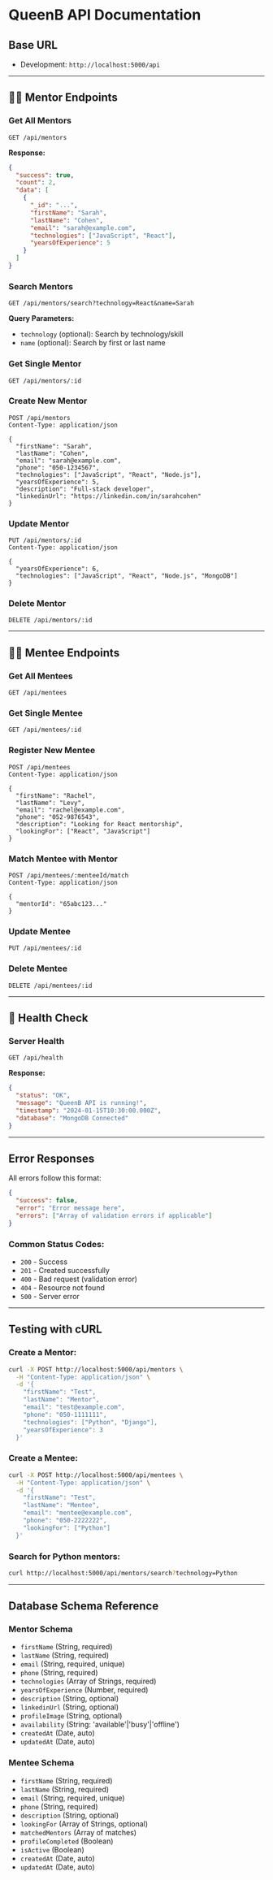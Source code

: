 # QueenB API Documentation

## Base URL
- Development: `http://localhost:5000/api`

---

## 🧑‍🏫 Mentor Endpoints

### Get All Mentors
```
GET /api/mentors
```
**Response:**
```json
{
  "success": true,
  "count": 2,
  "data": [
    {
      "_id": "...",
      "firstName": "Sarah",
      "lastName": "Cohen",
      "email": "sarah@example.com",
      "technologies": ["JavaScript", "React"],
      "yearsOfExperience": 5
    }
  ]
}
```

### Search Mentors
```
GET /api/mentors/search?technology=React&name=Sarah
```
**Query Parameters:**
- `technology` (optional): Search by technology/skill
- `name` (optional): Search by first or last name

### Get Single Mentor
```
GET /api/mentors/:id
```

### Create New Mentor
```
POST /api/mentors
Content-Type: application/json

{
  "firstName": "Sarah",
  "lastName": "Cohen",
  "email": "sarah@example.com",
  "phone": "050-1234567",
  "technologies": ["JavaScript", "React", "Node.js"],
  "yearsOfExperience": 5,
  "description": "Full-stack developer",
  "linkedinUrl": "https://linkedin.com/in/sarahcohen"
}
```

### Update Mentor
```
PUT /api/mentors/:id
Content-Type: application/json

{
  "yearsOfExperience": 6,
  "technologies": ["JavaScript", "React", "Node.js", "MongoDB"]
}
```

### Delete Mentor
```
DELETE /api/mentors/:id
```

---

## 👩‍🎓 Mentee Endpoints

### Get All Mentees
```
GET /api/mentees
```

### Get Single Mentee
```
GET /api/mentees/:id
```

### Register New Mentee
```
POST /api/mentees
Content-Type: application/json

{
  "firstName": "Rachel",
  "lastName": "Levy",
  "email": "rachel@example.com",
  "phone": "052-9876543",
  "description": "Looking for React mentorship",
  "lookingFor": ["React", "JavaScript"]
}
```

### Match Mentee with Mentor
```
POST /api/mentees/:menteeId/match
Content-Type: application/json

{
  "mentorId": "65abc123..."
}
```

### Update Mentee
```
PUT /api/mentees/:id
```

### Delete Mentee
```
DELETE /api/mentees/:id
```

---

## 🏥 Health Check

### Server Health
```
GET /api/health
```
**Response:**
```json
{
  "status": "OK",
  "message": "QueenB API is running!",
  "timestamp": "2024-01-15T10:30:00.000Z",
  "database": "MongoDB Connected"
}
```

---

## Error Responses

All errors follow this format:
```json
{
  "success": false,
  "error": "Error message here",
  "errors": ["Array of validation errors if applicable"]
}
```

### Common Status Codes:
- `200` - Success
- `201` - Created successfully
- `400` - Bad request (validation error)
- `404` - Resource not found
- `500` - Server error

---

## Testing with cURL

### Create a Mentor:
```bash
curl -X POST http://localhost:5000/api/mentors \
  -H "Content-Type: application/json" \
  -d '{
    "firstName": "Test",
    "lastName": "Mentor",
    "email": "test@example.com",
    "phone": "050-1111111",
    "technologies": ["Python", "Django"],
    "yearsOfExperience": 3
  }'
```

### Create a Mentee:
```bash
curl -X POST http://localhost:5000/api/mentees \
  -H "Content-Type: application/json" \
  -d '{
    "firstName": "Test",
    "lastName": "Mentee",
    "email": "mentee@example.com",
    "phone": "050-2222222",
    "lookingFor": ["Python"]
  }'
```

### Search for Python mentors:
```bash
curl http://localhost:5000/api/mentors/search?technology=Python
```

---

## Database Schema Reference

### Mentor Schema
- `firstName` (String, required)
- `lastName` (String, required)
- `email` (String, required, unique)
- `phone` (String, required)
- `technologies` (Array of Strings, required)
- `yearsOfExperience` (Number, required)
- `description` (String, optional)
- `linkedinUrl` (String, optional)
- `profileImage` (String, optional)
- `availability` (String: 'available'|'busy'|'offline')
- `createdAt` (Date, auto)
- `updatedAt` (Date, auto)

### Mentee Schema
- `firstName` (String, required)
- `lastName` (String, required)
- `email` (String, required, unique)
- `phone` (String, required)
- `description` (String, optional)
- `lookingFor` (Array of Strings, optional)
- `matchedMentors` (Array of matches)
- `profileCompleted` (Boolean)
- `isActive` (Boolean)
- `createdAt` (Date, auto)
- `updatedAt` (Date, auto)
